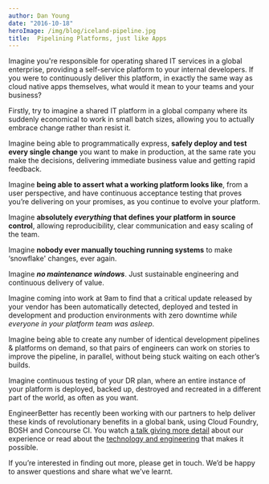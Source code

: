 ```yaml
---
author: Dan Young
date: "2016-10-18"
heroImage: /img/blog/iceland-pipeline.jpg
title:  Pipelining Platforms, just like Apps
---
```


Imagine you're responsible for operating shared IT services in a global enterprise, providing a self-service platform to your internal developers. If you were to continuously deliver this platform, in exactly the same way as cloud native apps themselves, what would it mean to your teams and your business?

Firstly, try to imagine a shared IT platform in a global company where its suddenly economical to work in small batch sizes, allowing you to actually embrace change rather than resist it.
<!--more-->
Imagine being able to programmatically express, **safely deploy and test every single change** you want to make in production, at the same rate you make the decisions, delivering immediate business value and getting rapid feedback.

Imagine **being able to assert what a working platform looks like**, from a user perspective, and have continuous acceptance testing that proves you’re delivering on your promises, as you continue to evolve your platform.

Imagine **absolutely *everything* that defines your platform in source control**, allowing reproducibility, clear communication and easy scaling of the team.

Imagine **nobody ever manually touching running systems** to make ‘snowflake' changes, ever again.

Imagine **_no maintenance windows_**. Just sustainable engineering and continuous delivery of value.

Imagine coming into work at 9am to find that a critical update released by your vendor has been automatically detected, deployed and tested in development and production environments with zero downtime *while everyone in your platform team was asleep*.

Imagine being able to create any number of identical development pipelines & platforms on demand, so that pairs of engineers can work on stories to improve the pipeline, in parallel, without being stuck waiting on each other’s builds.

Imagine continuous testing of your DR plan, where an entire instance of your platform is deployed, backed up, destroyed and recreated in a different part of the world, as often as you want.

EngineerBetter has recently been working with our partners to help deliver these kinds of revolutionary benefits in a global bank, using Cloud Foundry, BOSH and Concourse CI. You watch [a talk giving more detail](/2017/01/05/high-performance-ops.html) about our experience or read about the [technology and engineering](/2016/12/14/continuously-deploying-pivotal-cloudfoundry.html) that makes it possible.

If you’re interested in finding out more, please get in touch. We’d be happy to answer questions and share what we’ve learnt.
